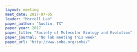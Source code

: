 ```yaml
---
layout: meeting
meet_date: 2017-07-05
leader: "Morrell Lab"
paper_author: "Austin, TX"
paper_year: 2017
paper_title: "Society of Molecular Biology and Evolution"
paper_journal: "No lab meeting this week"
paper_url: "http://www.smbe.org/smbe/"
---
```

